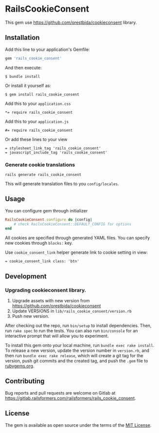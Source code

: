 # RailsCookieConsent

This gem use https://github.com/orestbida/cookieconsent library.

## Installation

Add this line to your application's Gemfile:

```ruby
gem 'rails_cookie_consent'
```

And then execute:

    $ bundle install

Or install it yourself as:

    $ gem install rails_cookie_consent


Add this to your `application.css`

    *= require rails_cookie_consent

Add this to your `application.js`

    #= require rails_cookie_consent

Or add these lines to your view

    = stylesheet_link_tag 'rails_cookie_consent'
    = javascript_include_tag 'rails_cookie_consent'

### Generate cookie translations

    rails generate rails_cookie_consent

This will generate translation files to you `config/locales`.

## Usage

You can configure gem through initializer

```ruby
RailsCookieConsent.configure do |config|
    # check RailsCookieConsent::DEFAULT_CONFIG for options
end
```

All cookies are specified through generated YAML files. You can specify new cookies through `blocks:` key.


Use `cookie_consent_link` helper generate link to cookie setting in view:

    = cookie_consent_link class: 'btn'



## Development

### Upgrading cookieconsent library.
1. Upgrade assets with new version from https://github.com/orestbida/cookieconsent
2. Update VERSIONS in `lib/rails_cookie_consent/version.rb`
3. Push new version.

After checking out the repo, run `bin/setup` to install dependencies. Then, run `rake spec` to run the tests. You can also run `bin/console` for an interactive prompt that will allow you to experiment.

To install this gem onto your local machine, run `bundle exec rake install`. To release a new version, update the version number in `version.rb`, and then run `bundle exec rake release`, which will create a git tag for the version, push git commits and the created tag, and push the `.gem` file to [rubygems.org](https://rubygems.org).

## Contributing

Bug reports and pull requests are welcome on Gitlab at https://gitlab.railsformers.com/railsformers/rails_cookie_consent.

## License

The gem is available as open source under the terms of the [MIT License](https://opensource.org/licenses/MIT).
